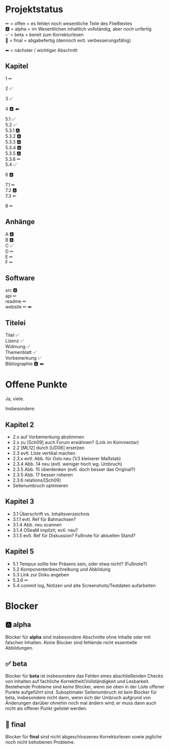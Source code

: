Projektstatus
=============

✏	= offen = es fehlen noch wesentliche Teile des Fließtextes  
🅰	= alpha = im Wesentlichen inhaltlich vollständig, aber noch unfertig  
✅	= beta  = bereit zum Korrekturlesen  
🎉	= final = abgabefertig (dennoch evtl. verbesserungsfähig)

⬅ = nächster / wichtiger Abschnitt


Kapitel
-------

1 ✏

2 ✅

3 ✅

4 🅰 ⬅

5.1 ✅  
5.2 ✅  
5.3.1 🅰  
5.3.2 🅰  
5.3.3 🅰  
5.3.4 🅰  
5.3.5 🅰  
5.3.6 ✏  
5.4 ✅

6 🅰

7.1 ✏  
7.2 🅰  
7.3 ✏

8 ✏


Anhänge
-------

A 🅰  
B 🅰  
C ✅  
D ✏  
E ✏  
F ✏


Software
--------

src 🅰  
api ✏  
readme ✏  
website ✏ ⬅


Titelei
-------

Titel ✅  
Lizenz ✅  
Widmung ✅  
Themenblatt ✅  
Vorbemerkung ✅  
Bibliographie 🅰 ⬅



Offene Punkte
=============

Ja, viele.

Insbesondere:


Kapitel 2
---------

- 2.x auf Vorbemerkung abstimmen
- 2.x zu [Sch09] auch Forum erwähnen? (Link im Kommentar)
- 2.2 [ML12] durch [UD06] ersetzen
- 2.3 evtl. Liste vertikal machen
- 2.3.x evtl. Abb. für Oslo neu (1/3 kleinerer Maßstab)
- 2.3.4 Abb. 14 neu (evtl. weniger hoch wg. Umbruch)
- 2.3.5 Abb. 15 überdenken (evtl. doch besser das Original?)
- 2.3.5 Abb. 17 besser rotieren
- 2.3.6 relations/[Sch09]
- Seitenumbruch optimieren


Kapitel 3
---------

- 3.1 Überschrift vs. Inhaltsverzeichnis
- 3.1.1 evtl. Ref für Bahnachsen?
- 3.1.4 Abb. neu scannen
- 3.1.4 OSeaM implizit; evtl. neu?
- 3.1.5 evtl. Ref für Diskussion? Fußnote für aktuellen Stand?


Kapitel 5
---------

- 5.1 Tempus sollte hier Präsens sein, oder etwa nicht? (Fußnote?)
- 5.2 Komponentenbeschreibung und Abbildung
- 5.3 Link zur Doku angeben
- 5.3.6 ✏
- 5.4 commit log, Notizen und alte Screenshots/Testdaten aufarbeiten


Blocker
=======

🅰 alpha
--------

Blocker für **alpha** sind insbesondere Abschnitte ohne Inhalte oder mit
falschen Inhalten. *Keine* Blocker sind fehlende nicht essentielle Abbildungen.


✅ beta
-------

Blocker für **beta** ist insbesondere das Fehlen eines abschließenden Checks
von Inhalten auf fachliche Korrektheit/Vollständigkeit und Lesbarkeit.
Bestehende Probleme sind *keine* Blocker, wenn sie oben in der Liste offener
Punkte aufgeführt sind. Suboptimaler Seitenumbruch ist *kein* Blocker für beta,
insbesondere nicht dann, wenn sich der Umbruch aufgrund von Änderungen darüber
ohnehin noch mal ändern wird; er muss dann auch nicht als offener Punkt
gelistet werden.


🎉 final
--------

Blocker für **final** sind nicht abgeschlossenes Korrekturlesen sowie jegliche
noch nicht behobenen Probleme.

